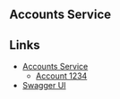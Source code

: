 ## Accounts Service

## Links
 - [Accounts Service](http://localhost:8901)
    - [Account 1234](http://localhost:8901/accounts/1234)
 - [Swagger UI](http://localhost:8901/swagger-ui.html)